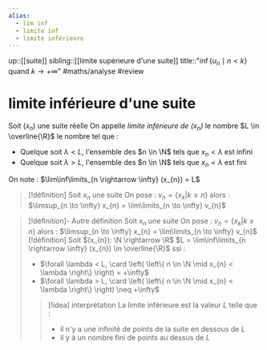 ```yaml
---
alias:
  - lim inf
  - limite inf
  - limite inférieure
---
```

up::[[suite]]
sibling::[[limite supérieure d'une suite]]
title::"$\inf \big\{ u_{n} \mid n < k \big\}$ quand $k \to +\infty$"
#maths/analyse #review 
# limite inférieure d'une suite
Soit $(x_{n})$ une suite réelle
On appelle _limite inférieure de $(x_{n})$_ le nombre $L \in \overline{\R}$ le nombre tel que :
 - Quelque soit $\lambda < L$, l'ensemble des $n \in \N$ tels que $x_{n} < \lambda$ est infini
 - Quelque soit $\lambda > L$, l'ensemble des $n \in \N$ tels que $x_{n} < \lambda$ est fini

On note : $\lim\inf\limits_{n \rightarrow \infty} (x_{n}) = L$

> [!définition]
> Soit $x_{n}$ une suite
> On pose : $v_{n} = \left\{ x_{k} | k \geq n \right\}$
> alors :
> $\limsup_{n \to \infty} x_{n} = \lim\limits_{n \to \infty} v_{n}$

> [!définition]- Autre définition
> Soit $x_{n}$ une suite
> On pose : $v_{n} = \left\{ x_{k} | k \geq n \right\}$
> alors :
> $\limsup_{n \to \infty} x_{n} = \lim\limits_{n \to \infty} v_{n}$
> [!définition]
> Soit $(x_{n}): \N \rightarrow \R$
> $L = \lim\inf\limits_{n \rightarrow \infty} (x_{n}) \in \overline{\R}$ ssi :
>  - $\forall \lambda < L, \card \left( \left\{ n \in \N \mid x_{n} < \lambda \right\} \right) = +\infty$
>  - $\forall \lambda > L, \card \left( \left\{ n \in \N \mid x_{n} < \lambda \right\} \right) \neq +\infty$
> 
> > [!idea] interprétation
> > La limite inférieure est la valeur $L$ telle que :
> >  - il n'y a une infinité de points de la suite en dessous de $L$
> >  - il y à un nombre fini de points au dessus de $L$
> 
